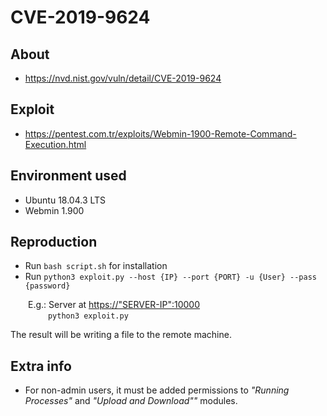 # CVE-2019-9624

## About
* <https://nvd.nist.gov/vuln/detail/CVE-2019-9624>


## Exploit
* <https://pentest.com.tr/exploits/Webmin-1900-Remote-Command-Execution.html>
 

## Environment used

* Ubuntu 18.04.3 LTS
* Webmin 1.900


## Reproduction 

* Run `bash script.sh` for installation
* Run `python3 exploit.py --host {IP} --port {PORT} -u {User} --pass {password}`
    
&emsp;&emsp;E.g.: Server at <https://"SERVER-IP":10000> <br>
&emsp;&emsp;&emsp;&emsp; `python3 exploit.py`
          
The result will be writing a file to the remote machine.

## Extra info
* For non-admin users, it must be added permissions to <i>"Running Processes"</i> and <i>"Upload and Download""</i> modules. 

[comment]: <> (https://localhost:10000/file/show.cgi/etc/shadow)